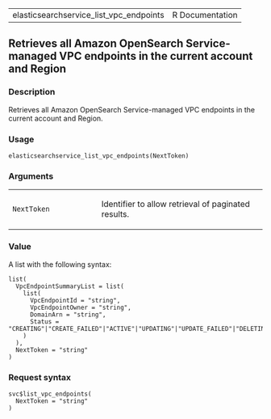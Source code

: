 <table style="width: 100%;">
<tbody>
<tr class="odd">
<td>elasticsearchservice_list_vpc_endpoints</td>
<td style="text-align: right;">R Documentation</td>
</tr>
</tbody>
</table>

## Retrieves all Amazon OpenSearch Service-managed VPC endpoints in the current account and Region

### Description

Retrieves all Amazon OpenSearch Service-managed VPC endpoints in the
current account and Region.

### Usage

    elasticsearchservice_list_vpc_endpoints(NextToken)

### Arguments

<table>
<colgroup>
<col style="width: 35%" />
<col style="width: 65%" />
</colgroup>
<tbody>
<tr class="odd">
<td><code
id="elasticsearchservice_list_vpc_endpoints_:_NextToken">NextToken</code></td>
<td><p>Identifier to allow retrieval of paginated results.</p></td>
</tr>
</tbody>
</table>

### Value

A list with the following syntax:

    list(
      VpcEndpointSummaryList = list(
        list(
          VpcEndpointId = "string",
          VpcEndpointOwner = "string",
          DomainArn = "string",
          Status = "CREATING"|"CREATE_FAILED"|"ACTIVE"|"UPDATING"|"UPDATE_FAILED"|"DELETING"|"DELETE_FAILED"
        )
      ),
      NextToken = "string"
    )

### Request syntax

    svc$list_vpc_endpoints(
      NextToken = "string"
    )

